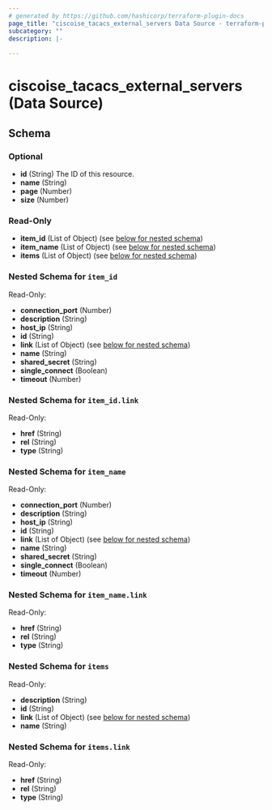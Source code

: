 ```yaml
---
# generated by https://github.com/hashicorp/terraform-plugin-docs
page_title: "ciscoise_tacacs_external_servers Data Source - terraform-provider-ciscoise"
subcategory: ""
description: |-
  
---
```


# ciscoise_tacacs_external_servers (Data Source)





<!-- schema generated by tfplugindocs -->
## Schema

### Optional

- **id** (String) The ID of this resource.
- **name** (String)
- **page** (Number)
- **size** (Number)

### Read-Only

- **item_id** (List of Object) (see [below for nested schema](#nestedatt--item_id))
- **item_name** (List of Object) (see [below for nested schema](#nestedatt--item_name))
- **items** (List of Object) (see [below for nested schema](#nestedatt--items))

<a id="nestedatt--item_id"></a>
### Nested Schema for `item_id`

Read-Only:

- **connection_port** (Number)
- **description** (String)
- **host_ip** (String)
- **id** (String)
- **link** (List of Object) (see [below for nested schema](#nestedobjatt--item_id--link))
- **name** (String)
- **shared_secret** (String)
- **single_connect** (Boolean)
- **timeout** (Number)

<a id="nestedobjatt--item_id--link"></a>
### Nested Schema for `item_id.link`

Read-Only:

- **href** (String)
- **rel** (String)
- **type** (String)



<a id="nestedatt--item_name"></a>
### Nested Schema for `item_name`

Read-Only:

- **connection_port** (Number)
- **description** (String)
- **host_ip** (String)
- **id** (String)
- **link** (List of Object) (see [below for nested schema](#nestedobjatt--item_name--link))
- **name** (String)
- **shared_secret** (String)
- **single_connect** (Boolean)
- **timeout** (Number)

<a id="nestedobjatt--item_name--link"></a>
### Nested Schema for `item_name.link`

Read-Only:

- **href** (String)
- **rel** (String)
- **type** (String)



<a id="nestedatt--items"></a>
### Nested Schema for `items`

Read-Only:

- **description** (String)
- **id** (String)
- **link** (List of Object) (see [below for nested schema](#nestedobjatt--items--link))
- **name** (String)

<a id="nestedobjatt--items--link"></a>
### Nested Schema for `items.link`

Read-Only:

- **href** (String)
- **rel** (String)
- **type** (String)


